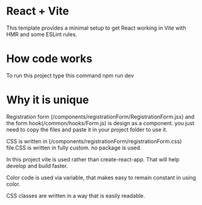 # React + Vite

This template provides a minimal setup to get React working in Vite with HMR and some ESLint rules.

<!-- explain how your code works and why it is unique -->

# How code works

To run this project type this command
npm run dev

# Why it is unique

Registration form (/components/registrationForm/RegistrationForm.jsx) and the form hook(/common/hooks/Form.js) is design as a component. you just need to copy the files and paste it in your project folder to use it.

CSS is written in (/components/registrationForm/registrationForm.css) file.CSS is written in fully custom. no package is used.

In this project vite is used rather than create-react-app. That will help develop and build faster.

Color code is used via variable, that makes easy to remain constant in using color.

CSS classes are written in a way that is easily readable.
